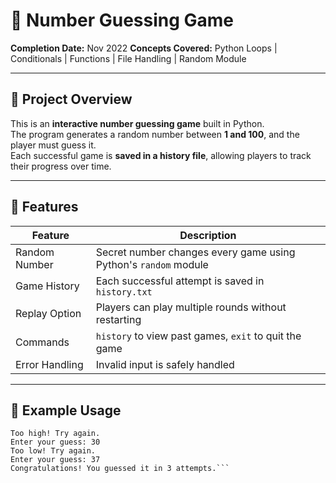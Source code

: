 # 🎯 Number Guessing Game

**Completion Date:** Nov 2022
**Concepts Covered:** Python Loops | Conditionals | Functions | File Handling | Random Module  

---

## 🔹 Project Overview

This is an **interactive number guessing game** built in Python.  
The program generates a random number between **1 and 100**, and the player must guess it.  
Each successful game is **saved in a history file**, allowing players to track their progress over time.

---

## 🔹 Features

| Feature | Description |
|---------|-------------|
| Random Number | Secret number changes every game using Python's `random` module |
| Game History | Each successful attempt is saved in `history.txt` |
| Replay Option | Players can play multiple rounds without restarting |
| Commands | `history` to view past games, `exit` to quit the game |
| Error Handling | Invalid input is safely handled |

---

## 🔹 Example Usage
```Enter your guess: 50
Too high! Try again.
Enter your guess: 30
Too low! Try again.
Enter your guess: 37
Congratulations! You guessed it in 3 attempts.```

